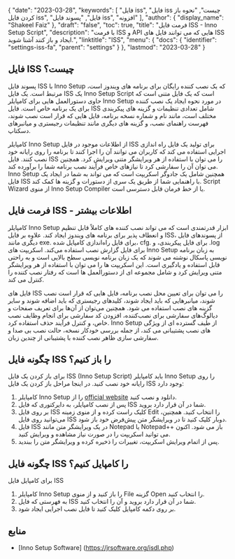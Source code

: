 {
  "date": "2023-03-28",
  "keywords": [
"فایل iss",
"فایل iss چیست",
"نحوه باز کردن فایل iss",
"فایل",
"پسوند فایل iss",
"افزونه"
],
  "author": {
    "display_name": "Shakeel Faiz"
},
  "draft": "false",
  "toc": true,
  "title": "فرمت فایل ISS - Inno Setup Script",
  "description": "با فرمت ISS و API هایی که می توانند فایل های ISS ایجاد و باز کنند آشنا شوید.",
  "linktitle": "ISS",
  "menu": {
    "docs": {
      "identifier": "settings-iss-fa",
      "parent": "settings"
}
},
  "lastmod": "2023-03-28"
}

## فایل ISS چیست؟

پسوند فایل ISS با Inno Setup که یک نصب کننده رایگان برای برنامه های ویندوز است، مرتبط است. یک فایل ISS یک Inno Setup Script است که یک فایل متنی است که حاوی دستورالعمل هایی برای کامپایلر Inno Setup در مورد نحوه ایجاد یک نصب کننده برای یک برنامه خاص است. فایل ISS شامل تعدادی تنظیمات و گزینه های پیکربندی مختلف است، مانند نام و شماره نسخه برنامه، فایل هایی که قرار است نصب شوند، فهرست راهنمای نصب، و گزینه های دیگری مانند تنظیمات رجیستری و میانبرهای دسکتاپ.

کامپایلر Inno Setup از اطلاعات موجود در فایل ISS برای تولید یک فایل راه اندازی اجرایی استفاده می کند که کاربران می توانند آن را اجرا کنند تا برنامه را روی رایانه خود نصب کنند. فایل ISS را می توان با استفاده از هر ویرایشگر متنی ویرایش کرد. همچنین می توان آن را سفارشی کرد تا نیازهای خاص فرآیند نصب برنامه شما را برآورده کند. Inno Setup همچنین شامل یک جادوگر اسکریپت است که می تواند به شما در ایجاد یک فایل ISS با راهنمایی شما از طریق یک سری از دستورات و گزینه ها کمک کند. Script Wizard از منوی Inno Setup Compiler یا از خط فرمان قابل دسترسی است.

## فرمت فایل ISS - اطلاعات بیشتر

کامپایلر Inno Setup ابزار قدرتمندی است که می تواند نصب کننده های کاملاً قابل تنظیم و انعطاف پذیر برای برنامه های ویندوز ایجاد کند. علاوه بر فایل ISS، از پسوندهای فایل دیگری مانند exe. برای فایل راه‌اندازی کامپایل شده، cfg. برای فایل پیکربندی، و .log برای فایل گزارش نصب استفاده می‌کند. اسکریپت های Inno Setup به زبان برنامه نویسی پاسکال نوشته می شوند که یک زبان برنامه نویسی سطح بالایی است و به راحتی قابل استفاده و یادگیری است. این اسکریپت ها را می توان با استفاده از هر ویرایشگر متنی ویرایش کرد و شامل مجموعه ای از دستورالعمل ها است که رفتار نصب کننده را کنترل می کند.

فایل های ISS را می توان برای تعیین محل نصب برنامه، فایل هایی که قرار است نصب شوند، میانبرهایی که باید ایجاد شوند، کلیدهای رجیستری که باید اضافه شوند و سایر گزینه های نصب استفاده می شود. همچنین می‌توان از آن‌ها برای تعریف صفحات و دیالوگ‌های سفارشی برای نصب‌کننده، افزودن کد سفارشی برای انجام وظایف نصب خاص، و کنترل فرآیند حذف استفاده کرد. Inno Setup از طیف گسترده ای از ویژگی های نصب پشتیبانی می کند، از جمله بررسی خودکار نسخه، حالت نصب بی صدا و سفارشی سازی ظاهر نصب کننده با پشتیبانی از چندین زبان.

## چگونه فایل ISS را باز کنیم؟

برای باز کردن یک فایل ISS (Inno Setup Script) باید کامپایلر Inno Setup را روی رایانه خود نصب کنید. در اینجا مراحل باز کردن یک فایل ISS وجود دارد:

1. کامپایلر Inno Setup را از [official website](https://jrsoftware.org/isdl.php) دانلود و نصب کنید.
2. پس از نصب کامپایلر، به دایرکتوری که فایل ISS شما در آن قرار دارد بروید.
3. بر روی فایل ISS کلیک راست کرده و از منوی زمینه Edit را انتخاب کنید. همچنین، می‌توانید روی فایل ISS دوبار کلیک کنید تا در ویرایشگر متن پیش‌فرض خود باز شود.
4. فایل ISS در یک ویرایشگر متن مانند Notepad یا Notepad++ باز می شود. اکنون می توانید اسکریپت را در صورت نیاز مشاهده و ویرایش کنید.
5. پس از اتمام ویرایش اسکریپت، تغییرات را ذخیره کرده و ویرایشگر متن را ببندید.

## چگونه فایل ISS را کامپایل کنیم؟

برای کامپایل فایل ISS

1. کامپایلر Inno Setup را باز کنید و از منوی File گزینه Open را انتخاب کنید.  
2. به فهرستی که فایل ISS شما در آن قرار دارد بروید و آن را انتخاب کنید.
3. بر روی دکمه کامپایل کلیک کنید تا فایل نصب اجرایی ایجاد شود.

## منابع
* [Inno Setup Software] (https://jrsoftware.org/isdl.php)


